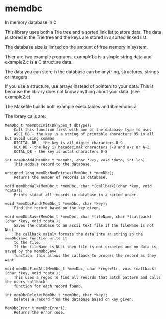 # memdbc
In memory database in C

This library uses both a Trie tree and a sorted link list to store data.  The data is stored in the Trie tree and the keys are stored in a sorted linked list.

The database size is limited on the amount of free memory in system.

Thier are two example programs, example1.c is a simple string data and example2.c is a C structure data.

The data you can store in the database can be anything, structures, strings or integers.

If you use a structure, use arrays instead of pointers to your data. This is because the library does not
know anything about your data. (see example2.c)

The Makefile builds both example executables and libmemdbc.a

The lbrary calls are:

	MemDbc_t *memDbcInit(DbTypes_t dbType);
		Call this function first with one of the database type to use.
		ASCI_DB - the key is a string of printable characters 95 in all but avoid using commas.  
		DIGITAL_DB - the key is all digits characters 0-9
		HEX_DB - the key is hexadecimal characters 0-9 and a-z or A-Z
		OCTAL_DB - the key is octal characters 0-8

	int memDbcAdd(MemDbc_t *memDbc, char *key, void *data, int len);
		This adds a record to the database.

	unsigned long memDbcNumEntries(MemDbc_t *memDbc);
		Returns the number of records in database.

	void memDbcWalk(MemDbc_t *memDbc, char *(callback)(char *key, void *data));
		Prints stdout all records in database in a sorted order.

	void *memDbcFind(MemDbc_t *memDbc, char *key);
		Find the record based on the key given.

	void memDbcSave(MemDbc_t *memDbc, char *fileName, char *(callback)(char *key, void *data));
		Saves the database to an ascii text file if the fileName is not NULL.
		The callback mainly formats the data into an string so the memDbcSave function write it
		to the file.
		If the fileName is NULL then file is not creaeted and no data is saved by the memDbcSave
		function, this allows the callback to process the record as they want.

	void memDbcFindAll(MemDbc_t *memDbc, char *regexStr, void (callback)(char *key, void *data));
		This uses a regex to find all reocrds that match pattern and calls the users callback
		function for each record found.

	int memDbcDelete(MemDbc_t *memDbc, char *key);
		Deletes a record from the database based on key given.

	MemDbcError_t memDbcError();
		Returns the error code.
